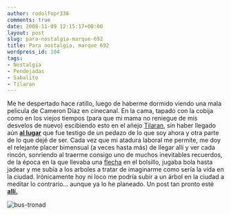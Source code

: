 ```yaml
---
author: rodolfopr338
comments: true
date: 2008-11-09 12:15:17+00:00
layout: post
slug: para-nostalgia-marque-692
title: Para nostalgia, marque 692
wordpress_id: 104
tags:
- Nostalgia
- Pendejadas
- Sabalito
- Tilaran
---
```

<!-- more -->

Me he despertado hace ratillo, luego de haberme dormido viendo una mala pelicula de Cameron Díaz en cinecanal. 
En la cama, tapado con la cobija como en los viejos tiempos (para que mi mama no reniegue de mis desvelos de nuevo) escibiendo esto en el añejo [Tilaran](http://es.wikipedia.org/wiki/Tilar%C3%A1n_(cant%C3%B3n)),  sin haber llegado aún [**al lugar**](http://en.wikipedia.org/wiki/Sabalito) que fue testigo de un pedazo de lo que soy ahora y otra parte de lo que dejé de ser.
Cada vez que mi atadura laboral me permite, me doy el relejante placer bimensual (a veces hasta más) de llegar allí y ver cada rincón, sonriendo al traerme consigo uno de muchos inevitables recuerdos, de la época en la que llevaba una [flecha](http://es.wikipedia.org/wiki/Resortera) en el bolsillo, jugaba bola hasta jadear y me subía a los arboles a tratar de imaginarme como sería la vida en la ciudad.
Irónicamente hoy ni loco me podría subir a un árbol en la ciudad a meditar lo contrario... aunque ya lo he planeado.
Un post tan pronto esté [**allí.**](http://en.wikipedia.org/wiki/Sabalito)

![bus-tronad](http://sinjeta.files.wordpress.com/2008/11/bus-tronad.jpg)


